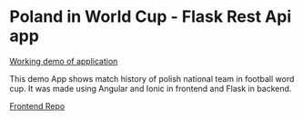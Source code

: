 # Poland in World Cup - Flask Rest Api app

[Working demo of application](http://165.22.68.55)

This demo App shows match history of polish national team in football word cup. It was made using Angular and Ionic in frontend and Flask in backend.


[Frontend Repo](https://github.com/radgra/ionic-footy/)
